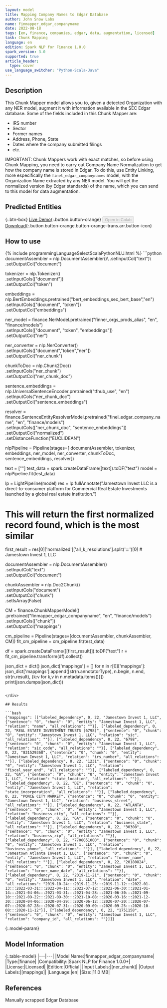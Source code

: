 ```yaml
---
layout: model
title: Mapping Company Names to Edgar Database
author: John Snow Labs
name: finmapper_edgar_companyname
date: 2022-08-18
tags: [en, finance, companies, edgar, data, augmentation, licensed]
task: Chunk Mapping
language: en
edition: Spark NLP for Finance 1.0.0
spark_version: 3.0
supported: true
article_header:
  type: cover
use_language_switcher: "Python-Scala-Java"
---
```


## Description

This Chunk Mapper model allows you to, given a detected Organization with any NER model, augment it with information available in the SEC Edgar database. Some of the fields included in this Chunk Mapper are:
- IRS number
- Sector
- Former names
- Address, Phone, State
- Dates where the company submitted filings
- etc.

IMPORTANT: Chunk Mappers work with exact matches, so before using Chunk Mapping, you need to carry out Company Name Normalization to get how the company name is stored in Edgar. To do this, use Entity Linking, more especifically the `finel_edgar_companynames` model, with the Organization Name extracted by any NER model. You will get  the normalized version (by Edgar standards) of the name, which you can send to this model for data augmentation.

## Predicted Entities



{:.btn-box}
[Live Demo](https://demo.johnsnowlabs.com/finance/FIN_LEG_COMPANY_AUGMENTATION/){:.button.button-orange}
<button class="button button-orange" disabled>Open in Colab</button>
[Download](https://s3.amazonaws.com/auxdata.johnsnowlabs.com/finance/models/finmapper_edgar_companyname_en_1.0.0_3.2_1660817326595.zip){:.button.button-orange.button-orange-trans.arr.button-icon}

## How to use



<div class="tabs-box" markdown="1">
{% include programmingLanguageSelectScalaPythonNLU.html %}
```python
documentAssembler = nlp.DocumentAssembler()\
        .setInputCol("text")\
        .setOutputCol("document")

tokenizer = nlp.Tokenizer()\
        .setInputCols(["document"])\
        .setOutputCol("token")

embeddings = nlp.BertEmbeddings.pretrained("bert_embeddings_sec_bert_base","en") \
        .setInputCols(["document", "token"]) \
        .setOutputCol("embeddings")

ner_model = finance.NerModel.pretrained("finner_orgs_prods_alias", "en", "finance/models")\
        .setInputCols(["document", "token", "embeddings"])\
        .setOutputCol("ner")

ner_converter = nlp.NerConverter()\
        .setInputCols(["document","token","ner"])\
        .setOutputCol("ner_chunk")

chunkToDoc = nlp.Chunk2Doc()\
        .setInputCols("ner_chunk")\
        .setOutputCol("ner_chunk_doc")

sentence_embeddings = nlp.UniversalSentenceEncoder.pretrained("tfhub_use", "en") \
      .setInputCols("ner_chunk_doc") \
      .setOutputCol("sentence_embeddings")
    
resolver = finance.SentenceEntityResolverModel.pretrained("finel_edgar_company_name", "en", "finance/models") \
      .setInputCols(["ner_chunk_doc", "sentence_embeddings"]) \
      .setOutputCol("normalized")\
      .setDistanceFunction("EUCLIDEAN")


nlpPipeline = Pipeline(stages=[
        documentAssembler,
        tokenizer,
        embeddings,
        ner_model,
        ner_converter,
        chunkToDoc,
        sentence_embeddings,
        resolver])

text = [""]
test_data = spark.createDataFrame([text]).toDF("text")
model = nlpPipeline.fit(test_data)

lp = LightPipeline(model)
res = lp.fullAnnotate("Jamestown Invest LLC is a direct-to-consumer platform for Commercial Real Estate Investments launched by a global real estate institution.")

# This will return the first normalized record found, which is the most similar
first_result = res[0]['normalized']['all_k_resolutions'].split(':::')[0] # Jamestown Invest 1, LLC


documentAssembler = nlp.DocumentAssembler()\
        .setInputCol("text")\
        .setOutputCol("document")

chunkAssembler = nlp.Doc2Chunk() \
    .setInputCols("document") \
    .setOutputCol("chunk") \
    .setIsArray(False)

CM = finance.ChunkMapperModel()\
      .pretrained("finmapper_edgar_companyname", "en", "finance/models")\
      .setInputCols(["chunk"])\
      .setOutputCol("mappings")
      
cm_pipeline = Pipeline(stages=[documentAssembler, chunkAssembler, CM])
fit_cm_pipeline = cm_pipeline.fit(test_data)

df = spark.createDataFrame([[first_result]]).toDF("text")
r = fit_cm_pipeline.transform(df).collect()

json_dict = dict()
json_dict['mappings'] = []
for n in r[0]['mappings']:
    json_dict['mappings'].append([str(n.annotatorType), n.begin, n.end, str(n.result), {k:v for k,v in n.metadata.items()}])
print(json.dumps(json_dict))



```

</div>

## Results

```bash
{"mappings": [["labeled_dependency", 0, 22, "Jamestown Invest 1, LLC", {"sentence": "0", "chunk": "0", "entity": "Jamestown Invest 1, LLC", "relation": "name", "all_relations": ""}], ["labeled_dependency", 0, 22, "REAL ESTATE INVESTMENT TRUSTS [6798]", {"sentence": "0", "chunk": "0", "entity": "Jamestown Invest 1, LLC", "relation": "sic", "all_relations": ""}], ["labeled_dependency", 0, 22, "6798", {"sentence": "0", "chunk": "0", "entity": "Jamestown Invest 1, LLC", "relation": "sic_code", "all_relations": ""}], ["labeled_dependency", 0, 22, "831529368", {"sentence": "0", "chunk": "0", "entity": "Jamestown Invest 1, LLC", "relation": "irs_number", "all_relations": ""}], ["labeled_dependency", 0, 22, "1231", {"sentence": "0", "chunk": "0", "entity": "Jamestown Invest 1, LLC", "relation": "fiscal_year_end", "all_relations": ""}], ["labeled_dependency", 0, 22, "GA", {"sentence": "0", "chunk": "0", "entity": "Jamestown Invest 1, LLC", "relation": "state_location", "all_relations": ""}], ["labeled_dependency", 0, 22, "DE", {"sentence": "0", "chunk": "0", "entity": "Jamestown Invest 1, LLC", "relation": "state_incorporation", "all_relations": ""}], ["labeled_dependency", 0, 22, "PONCE CITY MARKET", {"sentence": "0", "chunk": "0", "entity": "Jamestown Invest 1, LLC", "relation": "business_street", "all_relations": ""}], ["labeled_dependency", 0, 22, "ATLANTA", {"sentence": "0", "chunk": "0", "entity": "Jamestown Invest 1, LLC", "relation": "business_city", "all_relations": ""}], ["labeled_dependency", 0, 22, "GA", {"sentence": "0", "chunk": "0", "entity": "Jamestown Invest 1, LLC", "relation": "business_state", "all_relations": ""}], ["labeled_dependency", 0, 22, "30308", {"sentence": "0", "chunk": "0", "entity": "Jamestown Invest 1, LLC", "relation": "business_zip", "all_relations": ""}], ["labeled_dependency", 0, 22, "7708051000", {"sentence": "0", "chunk": "0", "entity": "Jamestown Invest 1, LLC", "relation": "business_phone", "all_relations": ""}], ["labeled_dependency", 0, 22, "Jamestown Atlanta Invest 1, LLC", {"sentence": "0", "chunk": "0", "entity": "Jamestown Invest 1, LLC", "relation": "former_name", "all_relations": ""}], ["labeled_dependency", 0, 22, "20180824", {"sentence": "0", "chunk": "0", "entity": "Jamestown Invest 1, LLC", "relation": "former_name_date", "all_relations": ""}], ["labeled_dependency", 0, 22, "2019-11-21", {"sentence": "0", "chunk": "0", "entity": "Jamestown Invest 1, LLC", "relation": "date", "all_relations": "2019-10-24:::2019-11-25:::2019-11-12:::2022-01-13:::2022-03-31:::2022-04-11:::2022-07-12:::2022-06-30:::2021-01-14:::2021-04-06:::2021-03-31:::2021-04-28:::2021-06-30:::2021-09-10:::2021-09-22:::2021-09-30:::2021-10-08:::2020-03-16:::2021-12-30:::2020-04-06:::2020-04-29:::2020-06-12:::2020-07-20:::2020-07-07:::2020-07-28:::2020-07-31:::2020-09-09:::2020-09-25:::2020-10-08:::2020-11-12"}], ["labeled_dependency", 0, 22, "1751158", {"sentence": "0", "chunk": "0", "entity": "Jamestown Invest 1, LLC", "relation": "company_id", "all_relations": ""}]]}
```

{:.model-param}
## Model Information

{:.table-model}
|---|---|
|Model Name:|finmapper_edgar_companyname|
|Type:|finance|
|Compatibility:|Spark NLP for Finance 1.0.0+|
|License:|Licensed|
|Edition:|Official|
|Input Labels:|[ner_chunk]|
|Output Labels:|[mappings]|
|Language:|en|
|Size:|11.0 MB|

## References

Manually scrapped Edgar Database
